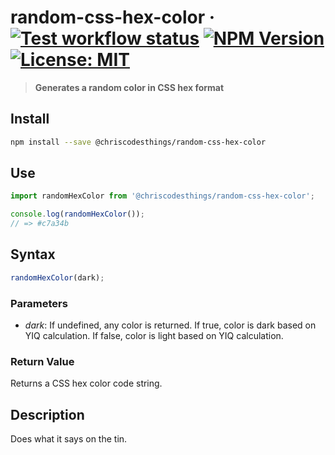 # random-css-hex-color &middot; [![Test workflow status](https://github.com/ChrisCodesThings/random-css-hex-color/actions/workflows/test.yml/badge.svg)](../../actions/workflows/test.yml) [![NPM Version](https://img.shields.io/npm/v/@chriscodesthings/random-css-hex-color)](https://www.npmjs.com/package/@chriscodesthings/random-css-hex-color) [![License: MIT](https://img.shields.io/badge/License-MIT-blue.svg)](https://opensource.org/licenses/MIT)

> **Generates a random color in CSS hex format**

## Install

```sh
npm install --save @chriscodesthings/random-css-hex-color
```

## Use

```js
import randomHexColor from '@chriscodesthings/random-css-hex-color';

console.log(randomHexColor());
// => #c7a34b
```

## Syntax

```js
randomHexColor(dark);
```

### Parameters

- *dark*: If undefined, any color is returned. If true, color is dark based on YIQ calculation. If false, color is light based on YIQ calculation.

### Return Value

Returns a CSS hex color code string.

## Description

Does what it says on the tin.
